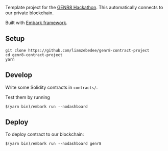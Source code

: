 Template project for the [GENR8 Hackathon](https://genr8.codes). This automatically connects to our private blockchain. 

Built with [Embark framework](https://embark.status.im/).

## Setup
```
git clone https://github.com/liamzebedee/genr8-contract-project
cd genr8-contract-project
yarn
```

## Develop
Write some Solidity contracts in `contracts/`. 

Test them by running 

```
$(yarn bin)/embark run --nodashboard
```

## Deploy
To deploy contract to our blockchain:

```
$(yarn bin)/embark run --nodashboard genr8
```